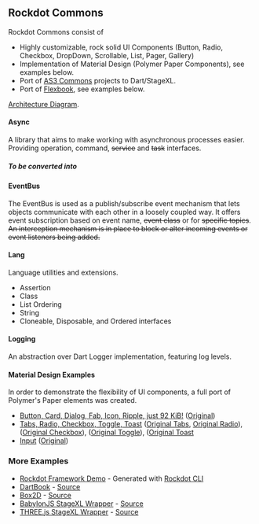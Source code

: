 ## Rockdot Commons

Rockdot Commons consist of
* Highly customizable, rock solid UI Components (Button, Radio, Checkbox, DropDown, Scrollable, List, Pager, Gallery)
* Implementation of Material Design (Polymer Paper Components), see examples below.
* Port of [AS3 Commons](http://www.as3commons.org/) projects to Dart/StageXL.
* Port of [Flexbook](http://www.rubenswieringa.com/code/as3/flex/Book/), see examples below.

[Architecture Diagram](http://rockdot.sounddesignz.com/template/assets/home/rockdot_spring_architecture.png).

#### Async
A library that aims to make working with asynchronous processes easier. 
Providing operation, command, ~~service~~ and ~~task~~ interfaces.
##### To be converted into

#### EventBus
The EventBus is used as a publish/subscribe event mechanism that lets objects communicate with each other in a loosely coupled way. 
It offers event subscription based on event name, ~~event class~~ or for ~~specific topics~~. 
~~An interception mechanism is in place to block or alter incoming events or event listeners being added.~~

#### Lang
Language utilities and extensions.
* Assertion
* Class
* List Ordering
* String
* Cloneable, Disposable, and Ordered interfaces

#### Logging
An abstraction over Dart Logger implementation, featuring log levels.

#### Material Design Examples

In order to demonstrate the flexibility of UI components, a full port of Polymer's Paper elements was created.

* [Button, Card, Dialog, Fab, Icon, Ripple, just 92 KiB!](http://rockdot.sounddesignz.com/stagexl-commons/paper_buttons.html) ([Original](https://www.polymer-project.org/components/paper-ripple/demo.html))
* [Tabs, Radio, Checkbox, Toggle, Toast](http://rockdot.sounddesignz.com/stagexl-commons/paper_radio.html) ([Original Tabs](https://www.polymer-project.org/components/paper-tabs/demo.html), [Original Radio](https://www.polymer-project.org/components/paper-radio-button/demo.html)), ([Original Checkbox](https://www.polymer-project.org/components/paper-checkbox/demo.html)), ([Original Toggle](https://www.polymer-project.org/components/paper-toggle-button/demo.html)), ([Original Toast](https://www.polymer-project.org/components/paper-toast/demo.html)
* [Input](http://rockdot.sounddesignz.com/stagexl-commons/paper_input.html) ([Original](https://www.polymer-project.org/components/paper-input/demo.html))


### More Examples

* [Rockdot Framework Demo](http://rockdot.sounddesignz.com/template/) - Generated with [Rockdot CLI](https://github.com/blockforest/rockdot-generator)
* [DartBook](http://rockdot.sounddesignz.com/dartbook/) - [Source](https://github.com/nilsdoehring/dartbook)
* [Box2D](http://rockdot.sounddesignz.com/box2d/) - [Source](https://github.com/blockforest/rockdot-physics/tree/master/lib/src/Examples)
* [BabylonJS StageXL Wrapper](http://rockdot.sounddesignz.com/dart/babylonjs-interop/) - [Source](https://github.com/blockforest/babylonjs-dart-facade/tree/master/example)
* [THREE.js StageXL Wrapper](http://rockdot.sounddesignz.com/dart/threejs-interop/) - [Source](https://github.com/blockforest/threejs-dart-facade/tree/master/example)
